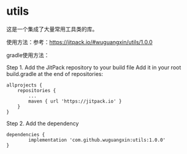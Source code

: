 # utils
这是一个集成了大量常用工具类的库。

使用方法：参考：https://jitpack.io/#wuguangxin/utils/1.0.0

gradle使用方法：

Step 1. Add the JitPack repository to your build file
Add it in your root build.gradle at the end of repositories:

	allprojects {
		repositories {
			...
			maven { url 'https://jitpack.io' }
		}
	}
Step 2. Add the dependency

	dependencies {
	        implementation 'com.github.wuguangxin:utils:1.0.0'
	}
